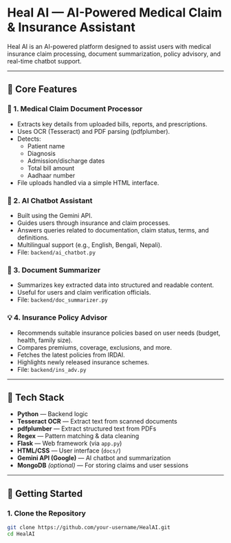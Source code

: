 # Heal AI — AI-Powered Medical Claim & Insurance Assistant

Heal AI is an AI-powered platform designed to assist users with medical insurance claim processing, document summarization, policy advisory, and real-time chatbot support.

---

## 🧩 Core Features

### 📝 1. Medical Claim Document Processor
- Extracts key details from uploaded bills, reports, and prescriptions.
- Uses OCR (Tesseract) and PDF parsing (pdfplumber).
- Detects:
  - Patient name
  - Diagnosis
  - Admission/discharge dates
  - Total bill amount
  - Aadhaar number
- File uploads handled via a simple HTML interface.

### 💬 2. AI Chatbot Assistant
- Built using the Gemini API.
- Guides users through insurance and claim processes.
- Answers queries related to documentation, claim status, terms, and definitions.
- Multilingual support (e.g., English, Bengali, Nepali).
- File: `backend/ai_chatbot.py`

### 📄 3. Document Summarizer
- Summarizes key extracted data into structured and readable content.
- Useful for users and claim verification officials.
- File: `backend/doc_summarizer.py`

### 💡 4. Insurance Policy Advisor
- Recommends suitable insurance policies based on user needs (budget, health, family size).
- Compares premiums, coverage, exclusions, and more.
- Fetches the latest policies from IRDAI.
- Highlights newly released insurance schemes.
- File: `backend/ins_adv.py`

---

## 🔧 Tech Stack

- **Python** — Backend logic
- **Tesseract OCR** — Extract text from scanned documents
- **pdfplumber** — Extract structured text from PDFs
- **Regex** — Pattern matching & data cleaning
- **Flask** — Web framework (via `app.py`)
- **HTML/CSS** — User interface (`docs/`)
- **Gemini API (Google)** — AI chatbot and summarization
- **MongoDB** *(optional)* — For storing claims and user sessions

---

## 🚀 Getting Started

### 1. Clone the Repository
```bash
git clone https://github.com/your-username/HealAI.git
cd HealAI
